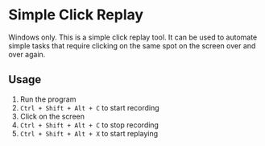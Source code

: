 # Simple Click Replay

Windows only. This is a simple click replay tool. It can be used to automate simple tasks that require clicking on the same spot on the screen over and over again.

## Usage

1. Run the program
2. `Ctrl + Shift + Alt + C` to start recording
3. Click on the screen
4. `Ctrl + Shift + Alt + C` to stop recording
5. `Ctrl + Shift + Alt + X` to start replaying
